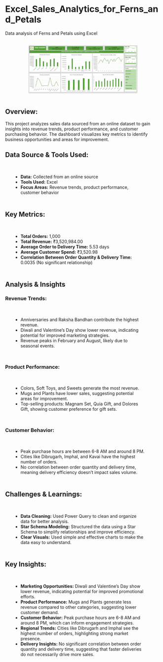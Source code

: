 # Excel_Sales_Analytics_for_Ferns_and_Petals

Data analysis of Ferns and Petals using Excel

<br/>
<div style="text-align: center;">
    <img src="https://github.com/Sumeettt27/Excel_Sales_Analytics_for_Ferns_and_Petals/blob/main/Dashboard.png" alt="sales analytics of FnP" style="max-width:70%;box-shadow:0 2.8px 2.2px rgba(0, 0, 0, 0.12)" />
</div>
<br/>

<h2>Overview:</h2>
<p>This project analyzes sales data sourced from an online dataset to gain insights into revenue trends, product performance, and customer purchasing behavior. The dashboard visualizes key metrics to identify business opportunities and areas for improvement.</p>

<h2>Data Source & Tools Used:</h2>
<ul style="margin: 50px; padding: 0px;">
    <li><strong>Data:</strong> Collected from an online source</li>
    <li><strong>Tools Used:</strong> Excel</li>
    <li><strong>Focus Areas:</strong> Revenue trends, product performance, customer behavior</li>
</ul>

<h2>Key Metrics:</h2>
<ul style="margin: 50px; padding: 0px;">
    <li><strong>Total Orders:</strong> 1,000</li>
    <li><strong>Total Revenue:</strong> ₹3,520,984.00</li>
    <li><strong>Average Order to Delivery Time:</strong> 5.53 days</li>
    <li><strong>Average Customer Spend:</strong> ₹3,520.98</li>
    <li><strong>Correlation Between Order Quantity & Delivery Time:</strong> 0.0035 (No significant relationship)</li>
</ul>

<h2>Analysis & Insights</h2>

<h3>Revenue Trends:</h3>
<ul style="margin: 50px; padding: 0px;">
    <li>Anniversaries and Raksha Bandhan contribute the highest revenue.</li>
    <li>Diwali and Valentine’s Day show lower revenue, indicating potential for improved marketing strategies.</li>
    <li>Revenue peaks in February and August, likely due to seasonal events.</li>
</ul>

<h3>Product Performance:</h3>
<ul style="margin: 50px; padding: 0px;">
    <li>Colors, Soft Toys, and Sweets generate the most revenue.</li>
    <li>Mugs and Plants have lower sales, suggesting potential areas for improvement.</li>
    <li>Top-selling products: Magnam Set, Quia Gift, and Dolores Gift, showing customer preference for gift sets.</li>
</ul>

<h3>Customer Behavior:</h3>
<ul style="margin: 50px; padding: 0px;">
    <li>Peak purchase hours are between 6-8 AM and around 8 PM.</li>
    <li>Cities like Dibrugarh, Imphal, and Kavai have the highest number of orders.</li>
    <li>No correlation between order quantity and delivery time, meaning delivery efficiency doesn’t impact sales volume.</li>
</ul>

<h2>Challenges & Learnings:</h2>
<ul style="margin: 50px; padding: 0px;">
    <li><strong>Data Cleaning:</strong> Used Power Query to clean and organize data for better analysis.</li>
    <li><strong>Star Schema Modeling:</strong> Structured the data using a Star Schema to simplify relationships and improve efficiency.</li>
    <li><strong>Clear Visuals:</strong> Used simple and effective charts to make the data easy to understand.</li>
</ul>

<h2>Key Insights:</h2>
<ul style="margin: 50px; padding: 0px;">
    <li><strong>Marketing Opportunities:</strong> Diwali and Valentine’s Day show lower revenue, indicating potential for improved promotional efforts.</li>
    <li><strong>Product Performance:</strong> Mugs and Plants generate less revenue compared to other categories, suggesting lower customer demand.</li>
    <li><strong>Customer Behavior:</strong> Peak purchase hours are 6-8 AM and around 8 PM, which can inform engagement strategies.</li>
    <li><strong>Regional Trends:</strong> Cities like Dibrugarh and Imphal see the highest number of orders, highlighting strong market presence.</li>
    <li><strong>Delivery Insights:</strong> No significant correlation between order quantity and delivery time, suggesting that faster deliveries do not necessarily drive more sales.</li>
</ul>
